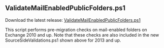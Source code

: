 ## ValidateMailEnabledPublicFolders.ps1

Download the latest release: [ValidateMailEnabledPublicFolders.ps1](https://github.com/microsoft/CSS-Exchange/releases/latest/download/ValidateMailEnabledPublicFolders.ps1)

This script performs pre-migration checks on mail-enabled folders on Exchange 2010 and up. Note that these checks are also included in the new SourceSideValidations.ps1 shown above for 2013 and up.
